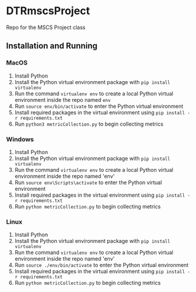 # DTRmscsProject
Repo for the MSCS Project class

## Installation and Running

### MacOS
1. Install Python
2. Install the Python virtual environment package with `pip install virtualenv`
3. Run the command `virtualenv env` to create a local Python virtual environment inside the repo named `env`
4. Run `source env/bin/activate` to enter the Python virtual environment 
5. Install required packages in the virtual environment using `pip install -r requirements.txt`
6. Run `python3 metricCollection.py` to begin collecting metrics


### Windows
1. Install Python
2. Install the Python virtual environment package with `pip install virtualenv`
3. Run the command `virtualenv env` to create a local Python virtual environment inside the repo named 'env'
4. Run `source env\Scripts\activate` to enter the Python virtual environment
5. Install required packages in the virtual environment using `pip install -r requirements.txt`
6. Run `python metricCollection.py` to begin collecting metrics

### Linux
1. Install Python
2. Install the Python virtual environment package with `pip install virtualenv`
3. Run the command `virtualenv env` to create a local Python virtual environment inside the repo named 'env'
4. Run `source ./env/bin/activate` to enter the Python virtual environment
5. Install required packages in the virtual environment using `pip install -r requirements.txt`
6. Run `python metricCollection.py` to begin collecting metrics